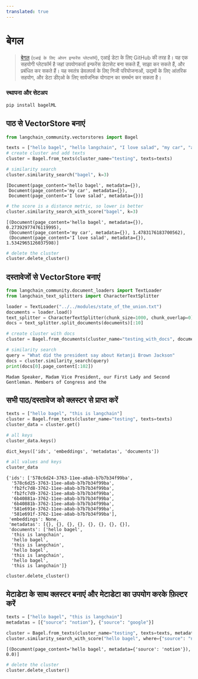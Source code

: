 ```yaml
---
translated: true
---
```


# बेगल

> [बेगल](https://www.bagel.net/) (`एआई के लिए ओपन इन्फरेंस प्लेटफॉर्म`), एआई डेटा के लिए GitHub की तरह है।
यह एक सहयोगी प्लेटफॉर्म है जहां उपयोगकर्ता इन्फरेंस डेटासेट बना सकते हैं,
साझा कर सकते हैं, और प्रबंधित कर सकते हैं। यह स्वतंत्र डेवलपर्स के लिए निजी परियोजनाओं, उद्यमों के लिए आंतरिक सहयोग, और डेटा डीएओ के लिए सार्वजनिक योगदान का समर्थन कर सकता है।

### स्थापना और सेटअप

```bash
pip install bagelML
```

## पाठ से VectorStore बनाएं

```python
from langchain_community.vectorstores import Bagel

texts = ["hello bagel", "hello langchain", "I love salad", "my car", "a dog"]
# create cluster and add texts
cluster = Bagel.from_texts(cluster_name="testing", texts=texts)
```

```python
# similarity search
cluster.similarity_search("bagel", k=3)
```

```output
[Document(page_content='hello bagel', metadata={}),
 Document(page_content='my car', metadata={}),
 Document(page_content='I love salad', metadata={})]
```

```python
# the score is a distance metric, so lower is better
cluster.similarity_search_with_score("bagel", k=3)
```

```output
[(Document(page_content='hello bagel', metadata={}), 0.27392977476119995),
 (Document(page_content='my car', metadata={}), 1.4783176183700562),
 (Document(page_content='I love salad', metadata={}), 1.5342965126037598)]
```

```python
# delete the cluster
cluster.delete_cluster()
```

## दस्तावेजों से VectorStore बनाएं

```python
from langchain_community.document_loaders import TextLoader
from langchain_text_splitters import CharacterTextSplitter

loader = TextLoader("../../modules/state_of_the_union.txt")
documents = loader.load()
text_splitter = CharacterTextSplitter(chunk_size=1000, chunk_overlap=0)
docs = text_splitter.split_documents(documents)[:10]
```

```python
# create cluster with docs
cluster = Bagel.from_documents(cluster_name="testing_with_docs", documents=docs)
```

```python
# similarity search
query = "What did the president say about Ketanji Brown Jackson"
docs = cluster.similarity_search(query)
print(docs[0].page_content[:102])
```

```output
Madam Speaker, Madam Vice President, our First Lady and Second Gentleman. Members of Congress and the
```

## सभी पाठ/दस्तावेज को क्लस्टर से प्राप्त करें

```python
texts = ["hello bagel", "this is langchain"]
cluster = Bagel.from_texts(cluster_name="testing", texts=texts)
cluster_data = cluster.get()
```

```python
# all keys
cluster_data.keys()
```

```output
dict_keys(['ids', 'embeddings', 'metadatas', 'documents'])
```

```python
# all values and keys
cluster_data
```

```output
{'ids': ['578c6d24-3763-11ee-a8ab-b7b7b34f99ba',
  '578c6d25-3763-11ee-a8ab-b7b7b34f99ba',
  'fb2fc7d8-3762-11ee-a8ab-b7b7b34f99ba',
  'fb2fc7d9-3762-11ee-a8ab-b7b7b34f99ba',
  '6b40881a-3762-11ee-a8ab-b7b7b34f99ba',
  '6b40881b-3762-11ee-a8ab-b7b7b34f99ba',
  '581e691e-3762-11ee-a8ab-b7b7b34f99ba',
  '581e691f-3762-11ee-a8ab-b7b7b34f99ba'],
 'embeddings': None,
 'metadatas': [{}, {}, {}, {}, {}, {}, {}, {}],
 'documents': ['hello bagel',
  'this is langchain',
  'hello bagel',
  'this is langchain',
  'hello bagel',
  'this is langchain',
  'hello bagel',
  'this is langchain']}
```

```python
cluster.delete_cluster()
```

## मेटाडेटा के साथ क्लस्टर बनाएं और मेटाडेटा का उपयोग करके फ़िल्टर करें

```python
texts = ["hello bagel", "this is langchain"]
metadatas = [{"source": "notion"}, {"source": "google"}]

cluster = Bagel.from_texts(cluster_name="testing", texts=texts, metadatas=metadatas)
cluster.similarity_search_with_score("hello bagel", where={"source": "notion"})
```

```output
[(Document(page_content='hello bagel', metadata={'source': 'notion'}), 0.0)]
```

```python
# delete the cluster
cluster.delete_cluster()
```
